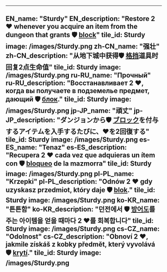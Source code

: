 ---

EN_name: "Sturdy"
EN_description: "Restore 2 ❤️ whenever you acquire an item from the dungeon that grants 🛡️️ <u>block</u>"
tile_id: Sturdy
image: /images/Sturdy.png
zh-CN_name: "强壮"
zh-CN_description: "从地下城中获得🛡️️ <u>格挡</u>道具时回复2点生命值"
tile_id: Sturdy
image: /images/Sturdy.png
ru-RU_name: "Прочный"
ru-RU_description: "Восстанавливает 2 ❤️, когда вы получаете в подземелье предмет, дающий 🛡️️ <u>блок</u>."
tile_id: Sturdy
image: /images/Sturdy.png
jp-JP_name: "頑丈"
jp-JP_description: "ダンジョンから🛡️️ <u>ブロック</u>を付与するアイテムを入手するたびに、❤️を2回復する"
tile_id: Sturdy
image: /images/Sturdy.png
es-ES_name: "Tenaz"
es-ES_description: "Recupera 2 ❤️ cada vez que adquieras un ítem con 🛡️️ <u>bloqueo</u> de la mazmorra"
tile_id: Sturdy
image: /images/Sturdy.png
pl-PL_name: "Krzepki"
pl-PL_description: "Odnów 2 ❤️ gdy uzyskasz przedmiot, który daje 🛡️️ <u>blok</u>."
tile_id: Sturdy
image: /images/Sturdy.png
ko-KR_name: "튼튼함"
ko-KR_description: "던전에서 🛡️️ <u>방어도</u>를 주는 아이템을 얻을 때마다 2 ❤️를 회복합니다"
tile_id: Sturdy
image: /images/Sturdy.png
cs-CZ_name: "Odolnost"
cs-CZ_description: "Obnoví 2 ❤️, jakmile získáš z kobky předmět, který vyvolává 🛡️️ <u>krytí</u>."
tile_id: Sturdy
image: /images/Sturdy.png
---